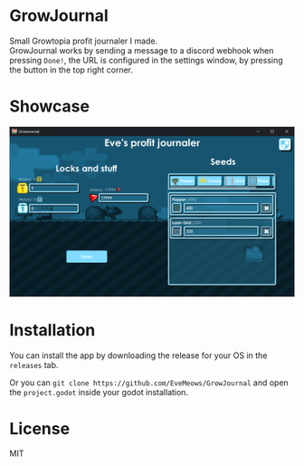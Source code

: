 # GrowJournal

Small Growtopia profit journaler I made.
<br>
GrowJournal works by sending a message to a discord webhook when pressing `Done!`, the URL is configured in the settings window, by pressing the button in the top right corner.

# Showcase
![GrowJournal](./showcase.png)

# Installation
You can install the app by downloading the release for your OS in the `releases` tab.

Or you can `git clone https://github.com/EveMeows/GrowJournal` and open the `project.godot` inside your godot installation.

# License
MIT